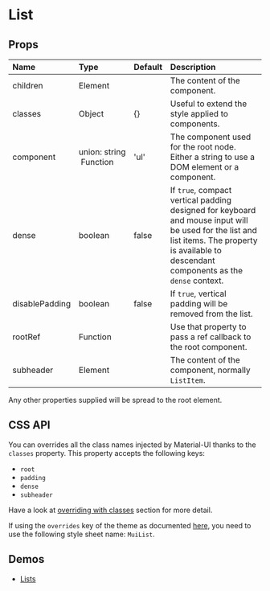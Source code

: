 <!--- This documentation is automatically generated, do not try to edit it. -->

# List



## Props
| Name | Type | Default | Description |
|:-----|:-----|:--------|:------------|
| children | Element |  | The content of the component. |
| classes | Object | {} | Useful to extend the style applied to components. |
| component | union:&nbsp;string<br>&nbsp;Function<br> | 'ul' | The component used for the root node. Either a string to use a DOM element or a component. |
| dense | boolean | false | If `true`, compact vertical padding designed for keyboard and mouse input will be used for the list and list items. The property is available to descendant components as the `dense` context. |
| disablePadding | boolean | false | If `true`, vertical padding will be removed from the list. |
| rootRef | Function |  | Use that property to pass a ref callback to the root component. |
| subheader | Element |  | The content of the component, normally `ListItem`. |

Any other properties supplied will be spread to the root element.

## CSS API

You can overrides all the class names injected by Material-UI thanks to the `classes` property.
This property accepts the following keys:
- `root`
- `padding`
- `dense`
- `subheader`

Have a look at [overriding with classes](/customization/overrides#overriding-with-classes)
section for more detail.

If using the `overrides` key of the theme as documented
[here](/customization/themes#customizing-all-instances-of-a-component-type),
you need to use the following style sheet name: `MuiList`.

## Demos

- [Lists](/demos/lists)
